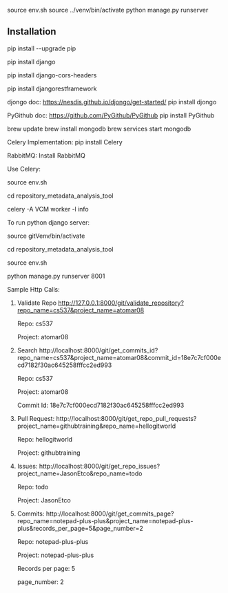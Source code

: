 source env.sh
source ../venv/bin/activate
python manage.py runserver

## Installation ##
pip install --upgrade pip

pip install django

pip install django-cors-headers

pip install djangorestframework

djongo doc: https://nesdis.github.io/djongo/get-started/
pip install djongo

PyGithub doc: https://github.com/PyGithub/PyGithub
pip install PyGithub

brew update
brew install mongodb
brew services start mongodb

Celery Implementation:
pip install Celery

RabbitMQ:
Install RabbitMQ

Use Celery:

source env.sh

cd repository_metadata_analysis_tool

celery -A VCM worker -l info

To run python django server:

source gitVenv/bin/activate

cd repository_metadata_analysis_tool

source env.sh

python manage.py runserver 8001


Sample Http Calls:


1. Validate Repo
http://127.0.0.1:8000/git/validate_repository?repo_name=cs537&project_name=atomar08

    Repo: cs537

    Project: atomar08


2. Search
http://localhost:8000/git/get_commits_id?repo_name=cs537&project_name=atomar08&commit_id=18e7c7cf000ecd7182f30ac645258fffcc2ed993

    Repo: cs537
    
    Project: atomar08
    
    Commit Id: 18e7c7cf000ecd7182f30ac645258fffcc2ed993


3. Pull Request:
http://localhost:8000/git/get_repo_pull_requests?project_name=githubtraining&repo_name=hellogitworld
    
    Repo: hellogitworld
    
    Project: githubtraining


4. Issues:
http://localhost:8000/git/get_repo_issues?project_name=JasonEtco&repo_name=todo

    Repo: todo
    
    Project: JasonEtco


5. Commits:
http://localhost:8000/git/get_commits_page?repo_name=notepad-plus-plus&project_name=notepad-plus-plus&records_per_page=5&page_number=2

    Repo: notepad-plus-plus
    
    Project: notepad-plus-plus
    
    Records per page: 5
    
    page_number: 2